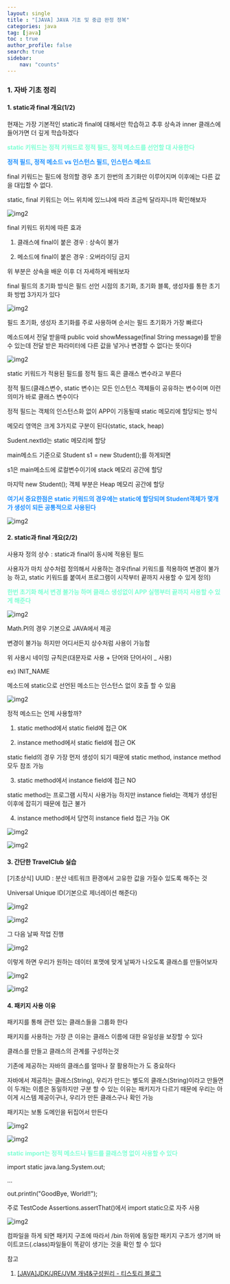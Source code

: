 ```yaml
---
layout: single
title : "[JAVA] JAVA 기초 및 중급 완정 정복"
categories: java
tag: [java]
toc : true
author_profile: false
search: true
sidebar:
    nav: "counts"
---
```


### 1. 자바 기초 정리
#### 1. static과 final 개요(1/2)

현재는 가장 기본적인 static과 final에 대해서만 학습하고 추후 상속과 inner 클래스에 들어가면 더 깊게 학습하겠다

<b style="color:aquamarine">static 키워드는 정적 키워드로 정적 필드, 정적 메소드를 선언할 대 사용한다</b>


<b style="color:dodgerblue">정적 필드, 정적 메소드 vs 인스턴스 필드, 인스턴스 메소드</b>

final 키워드는 필드에 정의할 경우 초기 한번의 초기화만 이루어지며 이후에는 다른 값을 대입할 수 없다.

static, final 키워드는 어느 위치에 있느냐에 따라 조금씩 달라지니까 확인해보자


![img2](../../../images/posts/java/java/java_final_study01/1.png)

final 키워드 위치에 따른 효과

1. 클래스에 final이 붙은 경우 : 상속이 불가

2. 메소드에 final이 붙은 경우 : 오버라이딩 금지

위 부분은 상속을 배운 이후 더 자세하게 배워보자

final 필드의 초기화 방식은 필드 선언 시점의 초기화, 초기화 블록, 생성자를 통한 초기화 방법 3가지가 있다

![img2](../../../images/posts/java/java/java_final_study01/2.png)


필드 초기화, 생성자 초기화를 주로 사용하며 순서는 필드 초기화가 가장 빠르다

메소드에서 전달 받을때 public void showMessage(final String message)를 받을수 있는데 전달 받은 파라미터에 다른 값을 넣거나 변경할 수 없다는 뜻이다

![img2](../../../images/posts/java/java/java_final_study01/3.png)

static 키워드가 적용된 필드를 정적 필드 혹은 클래스 변수라고 부른다

정적 필드(클래스변수, static 변수)는 모든 인스턴스 객체들이 공유하는 변수이며 이런 의미가 바로 클래스 변수이다

정적 필드는 객체의 인스턴스화 없이 APP이 기동될때 static 메모리에 할당되는 방식

메모리 영역은 크게 3가지로 구분이 된다(static, stack, heap)

Sudent.nextId는 static 메모리에 할당

main메소드 기준으로 Student s1 = new Student();를 하게되면

s1은 main메소드에 로컬변수이기에 stack 메모리 공간에 할당

마지막 new Student(); 객체 부분은 Heap 메모리 공간에 할당

<b style="color:dodgerblue">여기서 중요한점은 static 키워드의 경우에는 static에 할당되며 Student객체가 몇개가 생성이 되든 공통적으로 사용된다</b>

![img2](../../../images/posts/java/java/java_final_study01/4.png)

#### 2. static과 final 개요(2/2)

사용자 정의 상수 : static과 final이 동시에 적용된 필드

사용자가 마치 상수처럼 정의해서 사용하는 경우(final 키워드를 적용하여 변경이 불가능 하고, static 키워드를 붙여서 프로그램이 시작부터 끝까지 사용할 수 있게 정의)

<b style="color:aquamarine">한번 초기화 해서 변경 불가능 하며 클래스 생성없이 APP 실행부터 끝까지 사용할 수 있게 해준다</b>

![img2](../../../images/posts/java/java/java_final_study01/5.png)

Math.PI의 경우 기본으로 JAVA에서 제공

변경이 불가능 하지만 어디서든지 상수처럼 사용이 가능함

위 사용시 네이밍 규칙은(대문자로 사용 + 단어와 단어사이 _ 사용)

ex) INIT_NAME

메소드에 static으로 선언된 메소드는 인스턴스 없이 호출 할 수 있음


![img2](../../../images/posts/java/java/java_final_study01/6.png)

정적 메소드는 언제 사용할까?

1. static method에서 static field에 접근 OK

2. instance method에서 static field에 접근 OK

static field의 경우 가장 먼저 생성이 되기 때문에 static method, instance method 모두 참조 가능

3. static method에서 instance field에 접근 NO

static method는 프로그램 시작시 사용가능 하지만 instance field는 객체가 생성된 이후에 잡히기 때문에 접근 불가

4. instance method에서 당연히 instance field 접근 가능 OK

![img2](../../../images/posts/java/java/java_final_study01/7.png)

![img2](../../../images/posts/java/java/java_final_study01/8.png)


#### 3. 간단한 TravelClub 실습

[기초상식] UUID : 분산 네트워크 환경에서 고유한 값을 가질수 있도록 해주는 것

Universal Unique ID(기본으로 제너레이션 해준다)

![img2](../../../images/posts/java/java/java_final_study01/9.png)

![img2](../../../images/posts/java/java/java_final_study01/10.png)

그 다음 날짜 작업 진행

![img2](../../../images/posts/java/java/java_final_study01/11.png)

이렇게 하면 우리가 원하는 데이터 포맷에 맞게 날짜가 나오도록 클래스를 만들어보자


![img2](../../../images/posts/java/java/java_final_study01/12.png)


![img2](../../../images/posts/java/java/java_final_study01/13.png)

#### 4. 패키지 사용 이유

패키지를 통해 관련 있는 클래스들을 그룹화 한다

패키지를 사용하는 가장 큰 이유는 클래스 이름에 대한 유일성을 보장할 수 있다

클래스를 만들고 클래스의 관계를 구성하는것

기존에 제공하는 자바의 클래스를 얼마나 잘 활용하는가 도 중요하다

자바에서 제공하는 클래스(String), 우리가 만드는 별도의 클래스(String)이라고 만들면 이 두개는 이름은 동일하지만 구분 할 수 있는 이유는 패키지가 다르기 때문에 우리는 아 이게 시스템 제공이구나, 우리가 만든 클래스구나 확인 가능

패키지는 보통 도메인을 뒤집어서 만든다

![img2](../../../images/posts/java/java/java_final_study01/14.png)

![img2](../../../images/posts/java/java/java_final_study01/15.png)

<b style="color:aquamarine">static import는 정적 메소드나 필드를 클래스명 없이 사용할 수 있다</b>

import static java.lang.System.out;

...

out.println("GoodBye, World!!");

주로 TestCode Assertions.assertThat()에서 import static으로 자주 사용

![img2](../../../images/posts/java/java/java_final_study01/16.png)

컴파일을 하게 되면 패키지 구조에 따라서 /bin 하위에 동일한 패키지 구조가 생기며 바이트코드(.class)파일들이 똑같이 생기는 것을 확인 할 수 있다




참고 
 1. [[JAVA]JDK/JRE/JVM 개념&구성원리 - 티스토리 블로그](https://inpa.tistory.com/entry/JAVA-%E2%98%95-JDK-JRE-JVM-%EA%B0%9C%EB%85%90-%EA%B5%AC%EC%84%B1-%EC%9B%90%EB%A6%AC-%F0%9F%92%AF-%EC%99%84%EB%B2%BD-%EC%B4%9D%EC%A0%95%EB%A6%AC)
